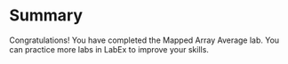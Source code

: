 # Summary

Congratulations! You have completed the Mapped Array Average lab. You can practice more labs in LabEx to improve your skills.
